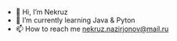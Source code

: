 - 👋 Hi, I’m Nekruz
- 🌱 I’m currently learning Java & Pyton
- 📫 How to reach me nekruz.nazirjonov@mail.ru

<!---
nekruz03/nekruz03 is a ✨ special ✨ repository because its `README.md` (this file) appears on your GitHub profile.
You can click the Preview link to take a look at your changes.
--->
